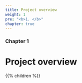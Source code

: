 ```yaml
---
title: Project overview
weight: 1
pre: "<b>1. </b>"
chapter: true
---
```


### Chapter 1

# Project overview
{{% children  %}}
